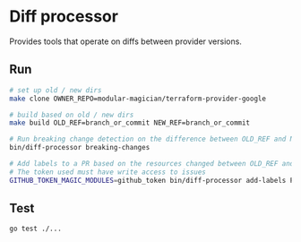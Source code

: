 # Diff processor

Provides tools that operate on diffs between provider versions.

## Run

```bash
# set up old / new dirs
make clone OWNER_REPO=modular-magician/terraform-provider-google

# build based on old / new dirs
make build OLD_REF=branch_or_commit NEW_REF=branch_or_commit

# Run breaking change detection on the difference between OLD_REF and NEW_REF
bin/diff-processor breaking-changes

# Add labels to a PR based on the resources changed between OLD_REF and NEW_REF
# The token used must have write access to issues
GITHUB_TOKEN_MAGIC_MODULES=github_token bin/diff-processor add-labels PR_ID [--dry-run]
```

## Test
```bash
go test ./...
```
